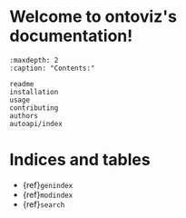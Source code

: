# Welcome to ontoviz's documentation!

```{toctree}
:maxdepth: 2
:caption: "Contents:"

readme
installation
usage
contributing
authors
autoapi/index

```

# Indices and tables

* {ref}`genindex`
* {ref}`modindex`
* {ref}`search`
